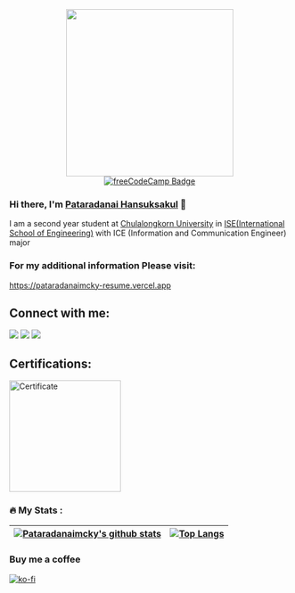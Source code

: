 <div id="header" align="center">
  <img src="https://media.giphy.com/media/QNFhOolVeCzPQ2Mx85/giphy.gif" width="300"/>
</div>

<div id="badges" align="center">
  <a href="https://www.freecodecamp.org/Pataradanaimcky">
    <img src="https://img.shields.io/badge/freeCodeCamp-black?style=for-the-badge&logo=freeCodeCamp&logoColor=white" alt="freeCodeCamp Badge"/>
  </a>
</div>

<div id="counter" align = "center">
  <img src="https://komarev.com/ghpvc/?username=Pataradanaimcky&style=flat-square&color=blue" alt=""/>
</div>


### Hi there, I'm [Pataradanai Hansuksakul](https://github.com/Pataradanaimcky) 👋

I am a second year student at [Chulalongkorn University](https://www.chula.ac.th) in [ISE(International School of Engineering)](http://www.ise.eng.chula.ac.th) with ICE (Information and Communication Engineer) major



### For my additional information Please visit:

https://pataradanaimcky-resume.vercel.app



## Connect with me:

<p align = "center">

[<img src ="https://img.shields.io/badge/website-%23.svg?&style=for-the-badge&logo=www&logoColor=white%22&color=black">](https://pataradanaimcky-resume.vercel.app)
[<img src="https://img.shields.io/badge/linkedin-%2312100E.svg?&style=for-the-badge&logo=linkedin&logoColor=white&color=black" />](https://www.linkedin.com/in/pataradanai-hansuksakul-745837249/)
[<img src="https://img.shields.io/badge/instagram-%2312100E.svg?&style=for-the-badge&logo=instagram&logoColor=white&color=black" />](https://instagram.com/yourgrandpaprogenynamesmcky)
</p>

## Certifications:

<a href="https://www.skooldio.com/certificate/97955cc4-fa1c-4c4a-830b-bfed1cb5ad19"><img src="https://i.ibb.co/HHzxxcN/certificates-23c4f5f0-a83f-11ed-ab15-b5adbfc9e3eb-9795-certificate-certificate-es-6-Pataradanai-1-pd.png" alt="Certificate" height="200" border="0" /></a>

### :fire: My Stats :

| <a href="https://github.com/Pataradanaimcky/github-readme-stats"><img align="center" src="https://github-readme-stats.vercel.app/api?username=Pataradanaimcky&show_icons=true&include_all_commits=true&theme=buefy&hide_border=true" alt="Pataradanaimcky's github stats" /></a> | [![Top Langs](https://github-readme-stats.vercel.app/api/top-langs/?username=Pataradanaimcky&hide=python,jupyter%20notebook&layout=compact)](https://github.com/anuraghazra/github-readme-stats)
| ------------- | ------------- |


### Buy me a coffee

[![ko-fi](https://ko-fi.com/img/githubbutton_sm.svg)](https://ko-fi.com/D1D3IGKVR)
